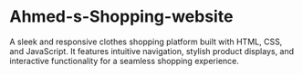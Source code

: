 # Ahmed-s-Shopping-website
A sleek and responsive clothes shopping platform built with HTML, CSS, and JavaScript. It features intuitive navigation, stylish product displays, and interactive functionality for a seamless shopping experience.
